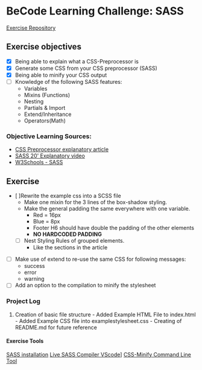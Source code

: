 # BeCode Learning Challenge: SASS #
[Exercise Repository](https://github.com/becodeorg/ANT-Lamarr-6.35/tree/main/1.The-Field/html-css/SASS)
## Exercise objectives ##
- [X] Being able to explain what a CSS-Preprocessor is
- [X] Generate some CSS from your CSS preprocessor (SASS)
- [X] Being able to minify your CSS output
- [ ] Knowledge of the following SASS features:
   - Variables
   - Mixins (Functions)
   - Nesting
   - Partials & Import
   - Extend/Inheritance
   - Operators(Math)
### Objective Learning Sources: ###
- [CSS Preprocessor explanatory article](https://www.template.net/tutorials/css-preprocessor/)
- [SASS 20' Explanatory video](https://www.youtube.com/watch?v=Zz6eOVaaelI)
- [W3Schools - SASS](https://www.w3schools.com/sass/)
## Exercise ##
- [ ]Rewrite the example css into a SCSS file
  - Make one mixin for the 3 lines of the box-shadow styling.
  - Make the general padding the same everywhere with one variable.
    - Red = 16px
    - Blue = 8px
    - Footer H6 should have double the padding of the other elements
    - **NO HARDCODED PADDING**
  - [ ] Nest Styling Rules of grouped elements.
    - Like the sections in the article
- [ ] Make use of extend to re-use the same CSS for following messages:
    - success
    - error
    - warning
- [ ] Add an option to the compilation to minify the stylesheet
### Project Log ###
1. Creation of basic file structure
        - Added Example HTML File to index.html
        - Added Example CSS file into examplestylesheet.css
        - Creating of README.md for future reference


#### Exercise Tools ####
[SASS installation](https://sass-lang.com/install)
[Live SASS Compiler VScode](https://marketplace.visualstudio.com/items?itemName=ritwickdey.live-sass)]
[CSS-Minify Command Line Tool](https://10minute.tech/minify-css-and-js-files-from-the-terminal/)
